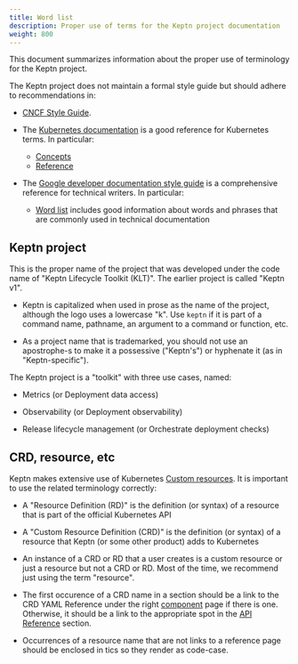 ```yaml
---
title: Word list
description: Proper use of terms for the Keptn project documentation
weight: 800
---
```


This document summarizes information
about the proper use of terminology for the Keptn project.

The Keptn project does not maintain a formal style guide
but should adhere to recommendations in:

* [CNCF Style Guide](https://github.com/cncf/foundation/blob/main/style-guide.md).

* The [Kubernetes documentation](https://kubernetes.io/docs/home/)
  is a good reference for Kubernetes terms.
   In particular:

  * [Concepts](https://kubernetes.io/docs/concepts/)
  * [Reference](https://kubernetes.io/docs/reference/)

* The [Google developer documentation style guide](https://developers.google.com/style)
  is a comprehensive reference for technical writers.
   In particular:

  * [Word list](https://developers.google.com/style/word-list)
    includes good information about words and phrases
    that are commonly used in technical documentation

## Keptn project

This is the proper name of the project that was developed
under the code name of "Keptn Lifecycle Toolkit (KLT)".
The earlier project is called "Keptn v1".

* Keptn is capitalized when used in prose as the name of the project,
  although the logo uses a lowercase "k".
  Use `keptn` if it is part of a command name, pathname,
  an argument to a command or function, etc.

* As a project name that is trademarked,
  you should not use an apostrophe-s to make it a possessive ("Keptn's")
  or hyphenate it (as in "Keptn-specific").

The Keptn project is a "toolkit" with three use cases, named:

* Metrics (or Deployment data access)

* Observability (or Deployment observability)

* Release lifecycle management (or Orchestrate deployment checks)

## CRD, resource, etc

Keptn makes extensive use of Kubernetes
[Custom resources](https://kubernetes.io/docs/concepts/extend-kubernetes/api-extension/custom-resources/).
It is important to use the related terminology correctly:

* A "Resource Definition (RD)" is the definition (or syntax)
  of a resource that is part of the official Kubernetes API

* A "Custom Resource Definition (CRD)" is the definition
  (or syntax) of a resource that Keptn (or some other product)
  adds to Kubernetes

* An instance of a CRD or RD that a user creates is a custom resource
  or just a resource but not a CRD or RD.
  Most of the time, we recommend just using the term "resource".

* The first occurence of a CRD name in a section should be a link to the
  CRD YAML Reference under the right [component](../../../docs/components)
  page if there is one.
  Otherwise, it should be a link to the appropriate spot in the
  [API Reference](../../../docs//reference/)
  section.

* Occurrences of a resource name that are not links to a reference page
  should be enclosed in tics so they render as code-case.
